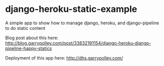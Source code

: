 django-heroku-static-example
============================

A simple app to show how to manage django, heroku, and django-pipeline to do static content

Blog post about this here: http://blog.garrypolley.com/post/33832191154/django-heroku-django-pipeline-happy-statics


Deployment of this app here: http://dhs.garrypolley.com/